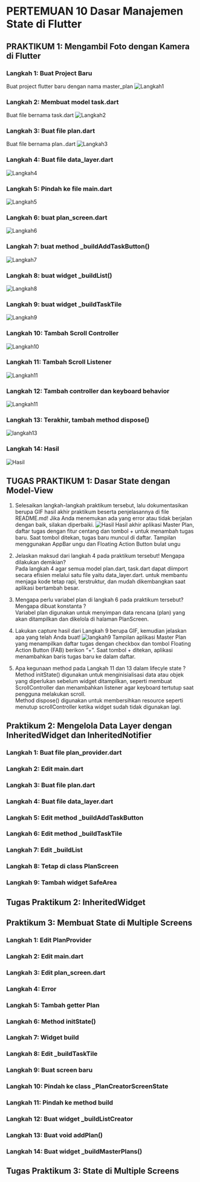 # PERTEMUAN 10 Dasar Manajemen State di Flutter

## PRAKTIKUM 1: Mengambil Foto dengan Kamera di Flutter

### Langkah 1: Buat Project Baru
Buat project flutter baru dengan nama master_plan
![Langkah1](img/L1.png)

### Langkah 2: Membuat model task.dart
Buat file bernama task.dart 
![Langkah2](img/l2.png)

### Langkah 3: Buat file plan.dart
Buat file bernama plan..dart 
![Langkah3](img/l3.png)

### Langkah 4: Buat file data_layer.dart
![Langkah4](img/l4.png)

### Langkah 5: Pindah ke file main.dart
![Langkah5](img/l5.png)

### Langkah 6: buat plan_screen.dart
![Langkah6](img/l6.png)

### Langkah 7: buat method _buildAddTaskButton()
![Langkah7](img/l6.png)


### Langkah 8: buat widget _buildList()
![Langkah8](img/l8bn.png)
### Langkah 9: buat widget _buildTaskTile
![Langkah9](img/l9.png)
### Langkah 10: Tambah Scroll Controller
![Langkah10](img/l10.png)
### Langkah 11: Tambah Scroll Listener
![Langkah11](img/l11.png)
### Langkah 12: Tambah controller dan keyboard behavior
![Langkah11](img/l8.png)
### Langkah 13: Terakhir, tambah method dispose()
![langkah13](img/l12.png)
### Langkah 14: Hasil
![Hasil](img/hasil.gif)

## TUGAS PRAKTIKUM 1: Dasar State dengan Model-View
1. Selesaikan langkah-langkah praktikum tersebut, lalu dokumentasikan berupa GIF hasil akhir praktikum beserta penjelasannya di file README.md! Jika Anda menemukan ada yang error atau tidak berjalan dengan baik, silakan diperbaiki.
![Hasil](img/hasil.gif) 
Hasil akhir aplikasi Master Plan, daftar tugas dengan fitur centang dan tombol + untuk menambah tugas baru. Saat tombol ditekan, tugas baru muncul di daftar. Tampilan menggunakan AppBar ungu dan Floating Action Button bulat ungu

2. Jelaskan maksud dari langkah 4 pada praktikum tersebut! Mengapa dilakukan demikian? <br>
Pada langkah 4 agar semua model plan.dart, task.dart dapat diimport secara efisien melalui satu file yaitu data_layer.dart. untuk membantu menjaga kode tetap rapi, terstruktur, dan mudah dikembangkan saat aplikasi bertambah besar.

3. Mengapa perlu variabel plan di langkah 6 pada praktikum tersebut? Mengapa dibuat konstanta ? <br>
Variabel plan digunakan untuk menyimpan data rencana (plan) yang akan ditampilkan dan dikelola di halaman PlanScreen.

4. Lakukan capture hasil dari Langkah 9 berupa GIF, kemudian jelaskan apa yang telah Anda buat!
![langkah9](img/run%20l9.gif)
Tampilan aplikasi Master Plan yang menampilkan daftar tugas dengan checkbox dan tombol Floating Action Button (FAB) berikon “+”. Saat tombol + ditekan, aplikasi menambahkan baris tugas baru ke dalam daftar.

5. Apa kegunaan method pada Langkah 11 dan 13 dalam lifecyle state ? <br>
Method initState() digunakan untuk menginisialisasi data atau objek yang diperlukan sebelum widget ditampilkan, seperti membuat ScrollController dan menambahkan listener agar keyboard tertutup saat pengguna melakukan scroll. <br> Method dispose() digunakan untuk membersihkan resource seperti menutup scrollController ketika widget sudah tidak digunakan lagi.


##  Praktikum 2: Mengelola Data Layer dengan InheritedWidget dan InheritedNotifier

### Langkah 1: Buat file plan_provider.dart
### Langkah 2: Edit main.dart

### Langkah 3: Buat file plan.dart
### Langkah 4: Buat file data_layer.dart
### Langkah 5: Edit method _buildAddTaskButton
### Langkah 6: Edit method _buildTaskTile
### Langkah 7: Edit _buildList
### Langkah 8: Tetap di class PlanScreen
### Langkah 9: Tambah widget SafeArea

## Tugas Praktikum 2: InheritedWidget


## Praktikum 3: Membuat State di Multiple Screens
### Langkah 1: Edit PlanProvider
### Langkah 2: Edit main.dart
### Langkah 3: Edit plan_screen.dart
### Langkah 4: Error
### Langkah 5: Tambah getter Plan
### Langkah 6: Method initState()
### Langkah 7: Widget build
### Langkah 8: Edit _buildTaskTile
### Langkah 9: Buat screen baru
### Langkah 10: Pindah ke class _PlanCreatorScreenState
### Langkah 11: Pindah ke method build
### Langkah 12: Buat widget _buildListCreator
### Langkah 13: Buat void addPlan()
### Langkah 14: Buat widget _buildMasterPlans()

## Tugas Praktikum 3: State di Multiple Screens
